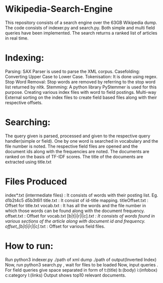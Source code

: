 
# Wikipedia-Search-Engine
This repository consists of a search engine over the 63GB Wikipedia dump. The code consists of indexer.py and search.py. Both simple and multi field queries have been implemented. The search returns a ranked list of articles in real time.

# Indexing:
Parsing: SAX Parser is used to parse the XML corpus.
Casefolding: Converting Upper Case to Lower Case.
Tokenisation: It is done using regex.
Stop Word Removal: Stop words are removed by referring to the stop word list returned by nltk.
Stemming: A python library PyStemmer is used for this purpose.
Creating various index files with word to field postings.
Multi-way External sorting on the index files to create field based files along with their respective offsets.

# Searching:
The query given is parsed, processed and given to the respective query handler(simple or field).
One by one word is searched in vocabulary and the file number is noted.
The respective field files are opened and the document ids along with the frequencies are noted.
The documents are ranked on the basis of TF-IDF scores.
The title of the documents are extracted using title.txt

# Files Produced
index*.txt (intermediate files) : It consists of words with their posting list. Eg. d1b2t4c5 d5b3t6l1
title.txt : It consist of id-title mapping.
titleOffset.txt : Offset for title.txt
vocab.txt : It has all the words and the file number in which those words can be found along with the document frequency.
offset.txt : Offset for vocab.txt
[b|t|i|r|l|c]*.txt : It consists of words found in various sections of the article along with document id and frequency.
offset_[b|t|i|r|l|c]*.txt : Offset for various field files.

# How to run:
Run python3 indexer.py ./path of xml dump ./path of output(Inverted Index)
Now, run python3 search.py , wait for files to be loaded
Now, input queries .
For field queries give space separated in form of t:(title) b:(body) i:(infobox) c:category l:(links)
Output shows top10 relevant documents.
